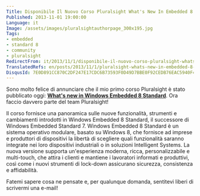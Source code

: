```yaml
---
Title: Disponibile Il Nuovo Corso Pluralsight What's New In Embedded 8 Standard
Published: 2013-11-01 19:00:00
Language: it
Image: /assets/images/pluralsightauthorpage_300x195.jpg
Tags:
- embedded
- standard 8
- community
- pluralsight
RedirectFrom: it/2013/11/1/disponibile-il-nuovo-corso-pluralsight-whats-new-in-embedded-8-standard.aspx
TranslatedRefs: en/posts/2013/11/1/pluralsight-whats-new-in-embedded-8-standard-course-is-out!.md
DisqusId: 7E0D891CC870C2DF247E17CDC6B73593F0D49D7BBE0F92CEDB76EAC5940F4A8F
---
```

Sono molto felice di annunciare che il mio primo corso Pluralsight è stato pubblicato oggi: **<a href="http://pluralsight.com/training/Courses/TableOfContents/whats-new-windows-embedded8-standard" target="_blank">What's new in Windows Embedded 8 Standard</a>**. Ora faccio davvero parte del team Pluralsight!

<span>Il corso fornisce una panoramica sulle nuove funzionalità, strumenti e cambiamenti introdotti in Windows Embedded 8 Standard, il successore di Windows Embedded Standard 7. Windows Embedded 8 Standard è un sistema operativo modulare, basato su Windows 8, che fornisce ad imprese e produttori di dispositivi la libertà di scegliere quali funzionalità saranno integrate nei loro dispositivi industriali o in soluzioni Intelligent Systems. La nuova versione supporta un'esperienza moderna, ricca, personalizzabile e multi-touch, che attira i clienti e mantiene i lavoratori informati e produttivi, così come i nuovi strumenti di lock-down assicurano sicurezza, consistenza e affidabilità.</span>

<span>Fatemi sapere cosa ne pensate e, per qualunque domanda, sentitevi liberi di scrivermi una e-mail!</span>